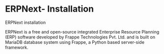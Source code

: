 # ERPNext- Installation
ERPNext installation

ERPNext is a free and open-source integrated Enterprise Resource Planning (ERP) software developed by Frappe Technologies Pvt. Ltd. and is built on MariaDB database system using Frappe, a Python based server-side framework.

